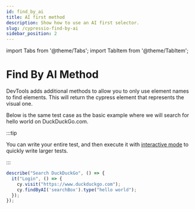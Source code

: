 ```yaml
---
id: find_by_ai
title: AI first method
description: Show how to use an AI first selector.
slug: /cypressio-find-by-ai
sidebar_position: 2
---
```


import Tabs from '@theme/Tabs';
import TabItem from '@theme/TabItem';


# Find By AI Method
DevTools adds additional methods to allow you to only use element names to find elements. This will return the cypress element that represents the visual one.

Below is the same test case as the basic example where we will search for hello world on DuckDuckGo.com.

:::tip

You can write your entire test, and then execute it with [interactive mode](cypressio-interactive-mode) to quickly write larger tests.

:::

```jsx
describe("Search DuckDuckGo", () => {
  it("Login", () => {
    cy.visit("https://www.duckduckgo.com");
    cy.findByAI('searchBox').type("hello world");
  });
});
```
